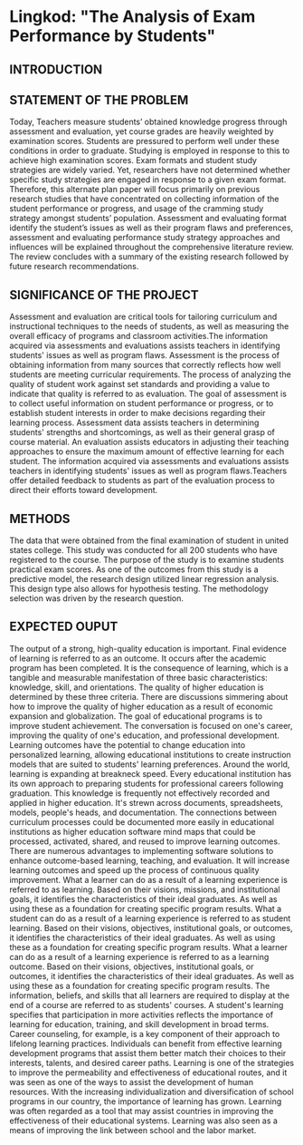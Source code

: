 # Lingkod: "The Analysis of Exam Performance by Students"

## INTRODUCTION


## STATEMENT OF THE PROBLEM
Today, Teachers measure students’ obtained knowledge progress through assessment and evaluation, yet course grades are heavily weighted by examination scores. Students are pressured to perform well under these conditions in order to graduate. Studying is employed in response to this to achieve high examination scores. Exam formats and student study strategies are widely varied. Yet, researchers have not determined whether specific study strategies are engaged in response to a given exam format. Therefore, this alternate plan paper will focus primarily on previous research studies that have concentrated on collecting information of the student performance or progress, and usage of the cramming study strategy amongst students’ population. Assessment and evaluating format identify the student’s issues as well as their program flaws and preferences, assessment and evaluating performance study strategy approaches and influences will be explained throughout the comprehensive literature review. The review concludes with a summary of the existing research followed by future research recommendations.


## SIGNIFICANCE OF THE PROJECT
Assessment and evaluation are critical tools for tailoring curriculum and instructional techniques to the needs of students, as well as measuring the overall efficacy of programs and classroom activities.The information acquired via assessments and evaluations assists teachers in identifying students' issues as well as program flaws. Assessment is the process of obtaining information from many sources that correctly reflects how well students are meeting curricular requirements. The process of analyzing the quality of student work against set standards and providing a value to indicate that quality is referred to as evaluation.
The goal of assessment is to collect useful information on student performance or progress, or to establish student interests in order to make decisions regarding their learning process. Assessment data assists teachers in determining students' strengths and shortcomings, as well as their general grasp of course material. An evaluation assists educators in adjusting their teaching approaches to ensure the maximum amount of effective learning for each student.  The information acquired via assessments and evaluations assists teachers in identifying students' issues as well as program flaws.Teachers offer detailed feedback to students as part of the evaluation process to direct their efforts toward development.


## METHODS
The data that were obtained from the final examination of student in united states college. This study was conducted for all 200 students who have registered to the course. The purpose of the study is to examine students practical exam scores. As one of the outcomes from this study is a predictive model, 
the research design utilized linear regression analysis. This design type also allows for 
hypothesis testing. The methodology selection was driven by the research question.

## EXPECTED OUPUT
The output of a strong, high-quality education is important. Final evidence of learning is referred to as an outcome. It occurs after the academic program has been completed. It is the consequence of learning, which is a tangible and measurable manifestation of three basic characteristics: knowledge, skill, and orientations. The quality of higher education is determined by these three criteria. There are discussions simmering about how to improve the quality of higher education as a result of economic expansion and globalization. The goal of educational programs is to improve student achievement. The conversation is focused on one's career, improving the quality of one's education, and professional development.
Learning outcomes have the potential to change education into personalized learning, allowing educational institutions to create instruction models that are suited to students' learning preferences. Around the world, learning is expanding at breakneck speed. Every educational institution has its own approach to preparing students for professional careers following graduation. This knowledge is frequently not effectively recorded and applied in higher education. It's strewn across documents, spreadsheets, models, people's heads, and documentation. The connections between curriculum processes could be documented more easily in educational institutions as higher education software mind maps that could be processed, activated, shared, and reused to improve learning outcomes. There are numerous advantages to implementing software solutions to enhance outcome-based learning, teaching, and evaluation. It will increase learning outcomes and speed up the process of continuous quality improvement.
What a learner can do as a result of a learning experience is referred to as learning. Based on their visions, missions, and institutional goals, it identifies the characteristics of their ideal graduates. As well as using these as a foundation for creating specific program results. What a student can do as a result of a learning experience is referred to as student learning. Based on their visions, objectives, institutional goals, or outcomes, it identifies the characteristics of their ideal graduates. As well as using these as a foundation for creating specific program results. What a learner can do as a result of a learning experience is referred to as a learning outcome. Based on their visions, objectives, institutional goals, or outcomes, it identifies the characteristics of their ideal graduates. As well as using these as a foundation for creating specific program results. The information, beliefs, and skills that all learners are required to display at the end of a course are referred to as students' courses.
A student's learning specifies that participation in more activities reflects the importance of learning for education, training, and skill development in broad terms. Career counseling, for example, is a key component of their approach to lifelong learning practices. Individuals can benefit from effective learning development programs that assist them better match their choices to their interests, talents, and desired career paths.
Learning is one of the strategies to improve the permeability and effectiveness of educational routes, and it was seen as one of the ways to assist the development of human resources. With the increasing individualization and diversification of school programs in our country, the importance of learning has grown. Learning was often regarded as a tool that may assist countries in improving the effectiveness of their educational systems. Learning was also seen as a means of improving the link between school and the labor market.

